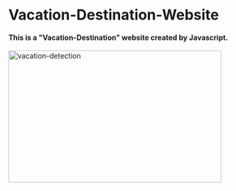 # Vacation-Destination-Website
<b>This is a "Vacation-Destination" website created by Javascript. </b>
<br><br>
<img src="https://github.com/shzehra93/Vacation-Destination-Website/assets/126316477/c04394cd-deff-4cce-92f5-6da57043ff09" alt="vacation-detection" height="260px" width="420px">
